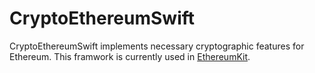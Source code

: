 # CryptoEthereumSwift

CryptoEthereumSwift implements necessary cryptographic features for Ethereum. This framwork is currently used in [EthereumKit](https://github.com/yuzushioh/EthereumKit).
